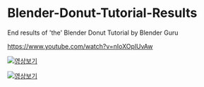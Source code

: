 # Blender-Donut-Tutorial-Results

End results of 'the' Blender Donut Tutorial by Blender Guru

https://www.youtube.com/watch?v=nIoXOplUvAw



[![영상보기](https://img.youtube.com/vi/YdXWCj4ac23BT77a/0.jpg)](https://www.youtube.com/watch?v=YdXWCj4ac23BT77a)



[![영상보기](https://img.youtube.com/vi/bzEsVBucVcs/0.jpg)](https://www.youtube.com/watch?v=bzEsVBucVcs)
